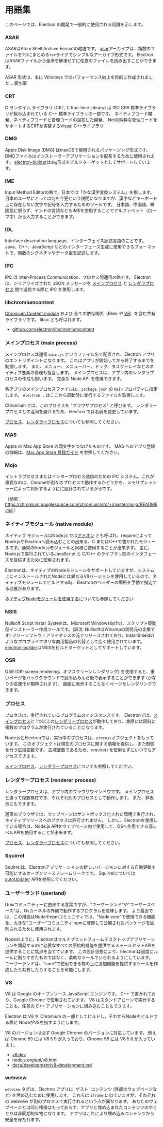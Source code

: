 # 用語集

このページでは、Electron の開発で一般的に使用される用語を示します。

### ASAR

ASARはAtom Shell Archive Formatの略語です。 [asar][asar]アーカイブは、複数のファイルを1つにまとめる`tar`ライクでシンプルなアーカイブ形式です。 Electron はASARファイルから全体を解凍せずに任意のファイルを読み出すことができます。

ASAR 形式は、主に Windows でのパフォーマンス向上を目的に作成されました… 要加筆

### CRT

C ランタイム ライブラリ (CRT, C Run-time Library) は ISO C99 標準ライブラリが組み込まれている C++ 標準ライブラリの一部です。 ネイティブコード開発、ネイティブコードと管理コードの混在した開発、.Netの純粋な管理コードをサポートするCRTを実装するVisual C++ライブラリ

### DMG

Apple Disk Image (DMG) はmacOSで使用されるパッケージング形式です。 DMGファイルはインストーラーアプリケーションを配布するために使用されます。 [electron-builder][]は`dmg`形式をビルドターゲットとしてサポートしています。

### IME

Input Method Editorの略で、日本では「かな漢字変換システム」を指します。 日本のユーザにとっては何を今更という説明になりますが、漢字などキーボード上に存在しない文字や記号を入力するためのツールです。 日本語、中国語、韓国語に限らず、インドの言語などもIMEを使用することでアルファベット（ローマ字）から入力することができます。

### IDL

Interface description language、インターフェイス記述言語のことです。 Java、C++、JavaScript などのインターフェース生成に使用できるフォーマットで、関数のシグネチャやデータ型を記述します。

### IPC

IPC は Inter-Process Communication、プロセス間通信の略です。 Electron は、シリアライズされた JSON メッセージを [メインプロセス][] と [レンダラプロセス][] 間で送信する際に IPC を使用します。

### libchromiumcontent

[Chromium Content module][] および 全ての依存関係（Blink や [V8][]）を含む共有ライブラリです。 libcc とも呼ばれます。

- [github.com/electron/libchromiumcontent](https://github.com/electron/libchromiumcontent)

### メインプロセス (main process)

メインプロセスは通常 `main.js` というファイル名で配置され、Electron アプリのエントリポイントになります。 これはアプリが開始してから終了するまでを制御します。 また、メニュー、メニューバー、ドック、タスクトレイなどのネイティブ要素の管理も担当します。 メインプロセスは、アプリ内のレンダラプロセスの作成も担います。 完全な Node API を使用できます。

各アプリのメインプロセスファイルは、`package.json` の `main` プロパティに指定します。 `electron .` はここから起動時に実行するファイルを取得します。

Chromium では、このプロセスを "ブラウザプロセス" と呼びます。 レンダラープロセスとの混同を避けるため、Electron では名前を変更しています。

[プロセス](#process)、[レンダラープロセス](#renderer-process)についても参照してください。

### MAS

Apple の Mac App Store の頭文字をつなげたものです。 MAS へのアプリ登録の詳細は、[Mac App Store 登録ガイド][] を参照してください。

### Mojo

イントラプロセスまたはインタープロセス通信のための IPC システム。これが重要なのは、Chromeが別々のプロセスで動作するかどうかを、メモリプレッシャーによって判断するようにに設計されているからです。

（参照： https://chromium.googlesource.com/chromium/src/+/master/mojo/README.md ）

### ネイティブモジュール (native module)

ネイティブ モジュールはNode.js では[アドオン][] とも呼ばれ、requireによってNode.jsやElectronへ読み込むことの出来る、C またはC++で書かれたモジュールです。通常のNode.jsモジュールと同様に使用することが出来ます。 主に、Node.jsで実行されているJavaScript と C/C++ のライブラリ間のインタフェースを提供するために使用されます。

Electronは、ネイティブのNodeモジュールをサポートしていますが、システム上にインストールされたNodeとは異なるV8バージョンを使用しているので、ネイティブモジュールでビルドする時、Electronのヘッダーの場所を手動で指定する必要があります。

[ネイティブNodeモジュールを使用する][]についても参照してください.

### NSIS

Nullsoft Script Install Systemは、Microsoft Windows向けの、スクリプト駆動型インストーラー作成ツールです。(訳注: NullsoftはWinampの開発元の企業です) フリーソフトウェアライセンスの元でリリースされており、InstallShieldのようなプロプライエタリな商用製品の代替として広く使用されています。 [electron-builder][]はNSISをビルドターゲットとしてサポートしています。

### OSR

OSR (Off-screen rendering、オフスクリーンレンダリング) を使用すると、重いページをバックグラウンドで読み込みんだ後で表示することができます (かなりの高速化が期待されます)。 画面に表示することなくページをレンダリングできます。

### プロセス

プロセスは、実行されているプログラムのインスタンスです。 Electronでは、[メインプロセス][]と 1つ以上の[レンダラープロセス][]が動作しており、実際には同時に複数のプログラムが実行されていることになります。

Node.jsとElectronでは、実行中のプロセスは、`process`オブジェクトをもっています。 このオブジェクトは現在のプロセスに関する情報を提供し、また制御を行う広域変数です。 広域変数であるため、require() を使用せずにいつでもアクセスできます。

[メインプロセス](#main-process)、[レンダラープロセス](#renderer-process)についても参照してください。

### レンダラープロセス (renderer process)

レンダラープロセスは、アプリ内のブラウザウインドウです。 メインプロセスと違って複数存在でき、それぞれ別のプロセスとして動作します。 また、非表示にもできます。

通常のブラウザでは、ウェブページはサンドボックス化された環境で実行され、ネイティブリソースへのアクセスは許可されません。 しかし、Electronを使用している場合は、Node.js APIをウェブページ内で使用して、OSへ作用できる低レベルAPIを使用することが出来ます。

[プロセス](#process)、[レンダラープロセス](#main-process)についても参照してください。

### Squirrel

Squirrelは、Electronアプリケーションの新しいバージョンに対する自動更新を可能にするオープンソースフレームワークです。 Squirrelについては [autoUpdater][] APIを参照してください。

### ユーザーランド (userland)

Unixコミュニティーに由来する言葉ですが、"ユーザーランド"や"ユーザースペース"は、Osカーネルの外側で動作するプログラムを意味します。 より最近では、この用語はNodeやnpmコミュニティでは、"Node core"で使用できる機能を、大きな"ユーザー"コミュニティ npmに登録して公開されたパッケージを区別されるために使用されます。

Nodeのように、Electronはマルチプラットフォームデスクトップアプリケーションを開発するのに必要なすべての原始的機能を提供するスモールセットAPIを提供することに焦点を当てています。 この設計思想により、Electronは過度にルールに則りすぎたものではなく、柔軟なツールでいられるようにしています。 ユーザーランドは、"core"で使用できる物の上に追加機能を提供するツールを作成したり共有したりすることを可能にします。

### V8

V8 は Google のオープンソース JavaScript エンジンです。 C++ で書かれており、Google Chrome で使用されています。 V8 はスタンドアローンで実行することも、任意の C++ アプリケーションに組み込むこともできます。

Electron は V8 を Chromium の一部としてビルドし、それからNodeをビルドする際に NodeがV8を指すようにします。

V8 のバージョンは必ず Google Chrome のバージョンに対応しています。 例えば Chrome 59 には V8 5.9 が入っており、Chrome 58 には V8 5.8 が入っています。

- [v8.dev](https://v8.dev/)
- [nodejs.org/api/v8.html](https://nodejs.org/api/v8.html)
- [docs/development/v8-development.md](development/v8-development.md)

### webview

`webview` タグは、Electron アプリに 'ゲスト' コンテンツ (外部のウェブページなど) を埋め込むために使用します。 これらは `iframe` に似ていますが、それぞれの webview が別のプロセスで実行されるという点が異なります。 あなたのウェブページとは同じ権限はもっておらず、アプリと埋め込まれたコンテンツのやりとりは非同期的な物になります。 アプリはこれにより埋め込みコンテンツから安全を保たれます。

[アドオン]: https://nodejs.org/api/addons.html
[asar]: https://github.com/electron/asar
[autoUpdater]: api/auto-updater.md
[Chromium Content module]: https://www.chromium.org/developers/content-module
[electron-builder]: https://github.com/electron-userland/electron-builder
[Mac App Store 登録ガイド]: tutorial/mac-app-store-submission-guide.md
[メインプロセス]: #main-process
[レンダラプロセス]: #renderer-process
[レンダラープロセス]: #renderer-process
[ネイティブNodeモジュールを使用する]: tutorial/using-native-node-modules.md
[V8]: #v8
